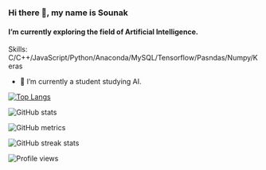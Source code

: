 ### Hi there 👋, my name is Sounak
#### I’m currently exploring the field of Artificial Intelligence.

Skills: C/C++/JavaScript/Python/Anaconda/MySQL/Tensorflow/Pasndas/Numpy/Keras

- 🔭 I’m currently a student studying AI.

[![Top Langs](https://github-readme-stats.vercel.app/api/top-langs/?username=Sounak-singh)](https://github.com/anuraghazra/github-readme-stats)

![GitHub stats](https://github-readme-stats.vercel.app/api?username=Sounak-singh&show_icons=true)  

![GitHub metrics](https://metrics.lecoq.io/Sounak-singh)  

![GitHub streak stats](https://streak-stats.demolab.com/?user=Sounak-singh)  

![Profile views](https://gpvc.arturio.dev/Sounak-singh)  
